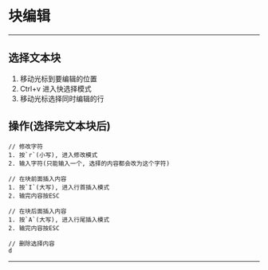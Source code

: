 # 块编辑


***
## 选择文本块

1. 移动光标到要编辑的位置
2. Ctrl+v 进入快选择模式
3. 移动光标选择同时编辑的行

## 操作(选择完文本块后) 
```
// 修改字符
1. 按`r`(小写), 进入修改模式
2. 输入字符(只能输入一个, 选择的内容都会改为这个字符)

// 在块前面插入内容
1. 按`I`(大写), 进入行首插入模式
2. 输完内容按ESC

// 在块后面插入内容
1. 按`A`(大写), 进入行尾插入模式
2. 输完内容按ESC

// 删除选择内容
d
```


***
